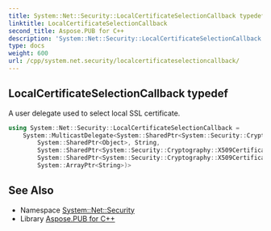 ```yaml
---
title: System::Net::Security::LocalCertificateSelectionCallback typedef
linktitle: LocalCertificateSelectionCallback
second_title: Aspose.PUB for C++
description: 'System::Net::Security::LocalCertificateSelectionCallback typedef. A user delegate used to select local SSL certificate in C++.'
type: docs
weight: 600
url: /cpp/system.net.security/localcertificateselectioncallback/
---
```

## LocalCertificateSelectionCallback typedef


A user delegate used to select local SSL certificate.

```cpp
using System::Net::Security::LocalCertificateSelectionCallback = 
    System::MulticastDelegate<System::SharedPtr<System::Security::Cryptography::X509Certificates::X509Certificate>(
        System::SharedPtr<Object>, String,
        System::SharedPtr<System::Security::Cryptography::X509Certificates::X509CertificateCollection>,
        System::SharedPtr<System::Security::Cryptography::X509Certificates::X509Certificate>,
        System::ArrayPtr<String>)>
```

## See Also

* Namespace [System::Net::Security](../)
* Library [Aspose.PUB for C++](../../)
